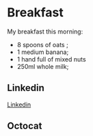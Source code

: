 # Breakfast

My breakfast this morning: 
  * 8 spoons of oats ;
  * 1 medium banana;
  * 1 hand full of mixed nuts
  * 250ml whole milk;

## Linkedin
[Linkedin](https://www.linkedin.com/in/ricardino-pereira-02659a1ba/)

## Octocat
